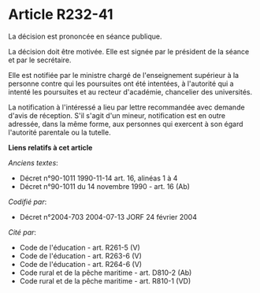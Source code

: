 # Article R232-41

La décision est prononcée en séance publique.

La décision doit être motivée. Elle est signée par le président de la séance et par le secrétaire.

Elle est notifiée par le ministre chargé de l'enseignement supérieur à la personne contre qui les poursuites ont été
intentées, à l'autorité qui a intenté les poursuites et au recteur d'académie, chancelier des universités.

La notification à l'intéressé a lieu par lettre recommandée avec demande d'avis de réception. S'il s'agit d'un mineur,
notification est en outre adressée, dans la même forme, aux personnes qui exercent à son égard l'autorité parentale ou la
tutelle.

**Liens relatifs à cet article**

_Anciens textes_:

  - Décret n°90-1011 1990-11-14 art. 16, alinéas 1 à 4
  - Décret n°90-1011 du 14 novembre 1990 - art. 16 (Ab)

_Codifié par_:

  - Décret n°2004-703 2004-07-13 JORF 24 février 2004

_Cité par_:

  - Code de l'éducation - art. R261-5 (V)
  - Code de l'éducation - art. R263-6 (V)
  - Code de l'éducation - art. R264-6 (V)
  - Code rural et de la pêche maritime - art. D810-2 (Ab)
  - Code rural et de la pêche maritime - art. R810-1 (VD)
